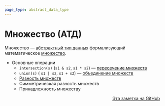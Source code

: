 ```yaml
---
page_type: abstract_data_type
---
```


# Множество (АТД)

Множество — [абстрактный тип данных](20221023123217.md) формализующий математическое [множество](20221031233633.md).

- Основные операции
    - `intersection(s)` (`s1 & s2`, `s1 * s2`) — [пересечение множеств](20221102002259.md)
    - `union(s)` ( `s1 | s2`, `s1 + s2`) — [объединение множеств](20221106003014.md)
    - [Разность множеств](20221120191341.md)
    - Симметрическая разность множеств
    - Принадлежность множеству




<p v-pre style="text-align: right">
  <a href="https://github.com/Kverde/algorithms/blob/main/source/20221120145107.md">
  Эта заметка на GitHub
  </a>
</p>
